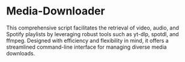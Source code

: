 # Media-Downloader
This comprehensive script facilitates the retrieval of video, audio, and Spotify playlists by leveraging robust tools such as yt-dlp, spotdl, and ffmpeg. Designed with efficiency and flexibility in mind, it offers a streamlined command-line interface for managing diverse media downloads.
